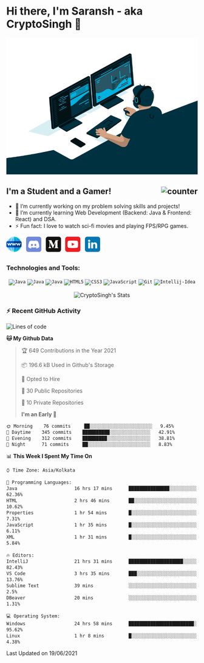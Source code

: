 # Hi there, I'm Saransh - aka CryptoSingh 👋

<div align="center">
<img src="https://github.com/CryptoSingh1337/CryptoSingh1337/blob/master/icons/code.gif" height="360px" width="640px" alt="gif"/>
</div>

## I'm a Student and a Gamer!<img src="https://komarev.com/ghpvc/?username=cryptosingh1337" alt="counter" align="right"/>

- 🔭 I’m currently working on my problem solving skills and projects!
- 🌱 I’m currently learning Web Development (Backend: Java & Frontend: React) and DSA.
- ⚡ Fun fact: I love to watch sci-fi movies and playing FPS/RPG games.

<a href="https://cryptosingh1337.github.io/" target="_blank"><img alt="website" height="40px" width="40px" src="./icons/world-wide-web.svg"/></a>&nbsp;&nbsp;
<a href="https://discord.gg/6efHuzv" target="_blank"><img alt="discord" height="40px" width="40px" src="https://raw.githubusercontent.com/edent/SuperTinyIcons/master/images/svg/discord.svg"/></a>&nbsp;&nbsp;
<a href="https://cryptosingh1337.medium.com/" target="_blank"><img alt="Medium" height="40px" width="40px" src="https://raw.githubusercontent.com/edent/SuperTinyIcons/master/images/svg/medium.svg"/></a>&nbsp;&nbsp;
<a href="https://www.youtube.com/cryptosingh" target="_blank"><img alt="youtube" height="40px" width="40px" src="https://raw.githubusercontent.com/edent/SuperTinyIcons/master/images/svg/youtube.svg"/></a>&nbsp;&nbsp;
<a href="https://www.linkedin.com/in/saransh-kumar-2k19/" target="_blank"><img alt="linkedin" height="40px" width="40px" src="https://raw.githubusercontent.com/edent/SuperTinyIcons/master/images/svg/linkedin.svg"/></a>

##

### Technologies and Tools:

<div align="center">
<code><img alt="Java" height="40px" width="40px" src="https://raw.githubusercontent.com/tomchen/stack-icons/master/logos/java.svg" title="Java"/></code>
<code><img alt="Java" height="40px" width="40px" src="https://raw.githubusercontent.com/tomchen/stack-icons/master/logos/spring.svg" title="Spring"/></code>
<code><img alt="Java" height="40px" width="40px" src="https://raw.githubusercontent.com/tomchen/stack-icons/master/logos/hibernate.svg" title="Hibernate"/></code>
<code><img alt="HTML5" height="40px" width="40px" src="https://raw.githubusercontent.com/tomchen/stack-icons/master/logos/html-5.svg" title="HTML5"/></code>
<code><img alt="CSS3" height="40px" width="40px" src="https://raw.githubusercontent.com/tomchen/stack-icons/master/logos/css-3.svg" title="CSS3"/></code>
<code><img alt="JavaScript" height="40px" width="40px" src="https://raw.githubusercontent.com/tomchen/stack-icons/master/logos/bootstrap.svg" title="Bootstrap"/></code>
<code><img alt="Git" height="40px" width="40px" src="https://raw.githubusercontent.com/tomchen/stack-icons/master/logos/git-icon.svg" title="Git"/></code>
<code><img alt="Intellij-Idea" height="40px" width="40px" src="https://raw.githubusercontent.com/tomchen/stack-icons/master/logos/intellij-idea.svg" title="Intellij-IDEA"/></code>
</div>
<br>
<div align="center">
<img  alt="CryptoSingh's Stats" src="https://github-readme-stats.vercel.app/api?username=CryptoSingh1337&show_icons=true&bg_color=FFFFFF&title_color=003140&icon_color=003140&text_color=0486AA" title="Stats"/>
</div>

### ⚡ Recent GitHub Activity

<!--RECENT_ACTIVITY:start-->

<!--START_SECTION:waka-->

![Lines of code](https://img.shields.io/badge/From%20Hello%20World%20I%27ve%20Written-345895%20lines%20of%20code-blue)

**🐱 My Github Data**

> 🏆 649 Contributions in the Year 2021
>
> 📦 196.6 kB Used in Github's Storage
>
> 💼 Opted to Hire
>
> 📜 30 Public Repositories
>
> 🔑 10 Private Repositories
>
> **I'm an Early 🐤**

```text
🌞 Morning    76 commits     ██░░░░░░░░░░░░░░░░░░░░░░░   9.45%
🌆 Daytime    345 commits    ██████████░░░░░░░░░░░░░░░   42.91%
🌃 Evening    312 commits    █████████░░░░░░░░░░░░░░░░   38.81%
🌙 Night      71 commits     ██░░░░░░░░░░░░░░░░░░░░░░░   8.83%

```

📊 **This Week I Spent My Time On**

```text
⌚︎ Time Zone: Asia/Kolkata

💬 Programming Languages:
Java                     16 hrs 17 mins      ███████████████░░░░░░░░░░   62.36%
HTML                     2 hrs 46 mins       ██░░░░░░░░░░░░░░░░░░░░░░░   10.62%
Properties               1 hr 54 mins        █░░░░░░░░░░░░░░░░░░░░░░░░   7.31%
JavaScript               1 hr 35 mins        █░░░░░░░░░░░░░░░░░░░░░░░░   6.11%
XML                      1 hr 31 mins        █░░░░░░░░░░░░░░░░░░░░░░░░   5.84%

🔥 Editors:
IntelliJ                 21 hrs 31 mins      ████████████████████░░░░░   82.43%
VS Code                  3 hrs 35 mins       ███░░░░░░░░░░░░░░░░░░░░░░   13.76%
Sublime Text             39 mins             ░░░░░░░░░░░░░░░░░░░░░░░░░   2.5%
DBeaver                  20 mins             ░░░░░░░░░░░░░░░░░░░░░░░░░   1.31%

💻 Operating System:
Windows                  24 hrs 58 mins      ████████████████████████░   95.62%
Linux                    1 hr 8 mins         █░░░░░░░░░░░░░░░░░░░░░░░░   4.38%

```

Last Updated on 19/06/2021

<!--END_SECTION:waka-->
